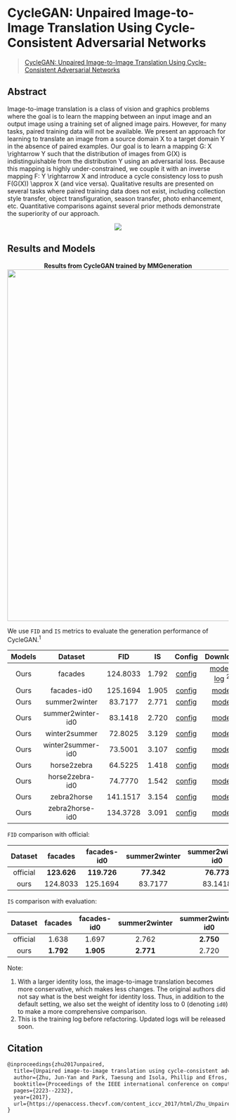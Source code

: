# CycleGAN: Unpaired Image-to-Image Translation Using Cycle-Consistent Adversarial Networks

> [CycleGAN: Unpaired Image-to-Image Translation Using Cycle-Consistent Adversarial Networks](https://openaccess.thecvf.com/content_iccv_2017/html/Zhu_Unpaired_Image-To-Image_Translation_ICCV_2017_paper.html)

<!-- [ALGORITHM] -->

## Abstract

<!-- [ABSTRACT] -->

Image-to-image translation is a class of vision and graphics problems where the goal is to learn the mapping between an input image and an output image using a training set of aligned image pairs. However, for many tasks, paired training data will not be available. We present an approach for learning to translate an image from a source domain X to a target domain Y in the absence of paired examples. Our goal is to learn a mapping G: X \\rightarrow Y such that the distribution of images from G(X) is indistinguishable from the distribution Y using an adversarial loss. Because this mapping is highly under-constrained, we couple it with an inverse mapping F: Y \\rightarrow X and introduce a cycle consistency loss to push F(G(X)) \\approx X (and vice versa). Qualitative results are presented on several tasks where paired training data does not exist, including collection style transfer, object transfiguration, season transfer, photo enhancement, etc. Quantitative comparisons against several prior methods demonstrate the superiority of our approach.

<!-- [IMAGE] -->

<div align=center>
<img src="https://user-images.githubusercontent.com/28132635/143049598-23c24d98-7a64-4ab3-a9ba-351db6a0a53d.JPG" />
</div>

## Results and Models

<div align="center">
  <b> Results from CycleGAN trained by MMGeneration</b>
  <br/>
  <img src="https://user-images.githubusercontent.com/22982797/114303527-108ed200-9b01-11eb-978c-274392e4d8e0.PNG" width="800"/>
</div>

We use `FID` and `IS` metrics to evaluate the generation performance of CycleGAN.<sup>1</sup>

| Models |      Dataset      |   FID    |  IS   |                                                                     Config                                                                     |                                                                                                                                   Download                                                                                                                                   |
| :----: | :---------------: | :------: | :---: | :--------------------------------------------------------------------------------------------------------------------------------------------: | :--------------------------------------------------------------------------------------------------------------------------------------------------------------------------------------------------------------------------------------------------------------------------: |
|  Ours  |      facades      | 124.8033 | 1.792 |      [config](https://github.com/open-mmlab/mmgeneration/blob/master/configs/cyclegan/cyclegan_lsgan-resnet-in_1xb1-80kiters_facades.py)       | [model](https://download.openmmlab.com/mmgen/cyclegan/refactor/cyclegan_lsgan_resnet_in_1x1_80k_facades_20210902_165905-5e2c0876.pth) \| [log](https://download.openmmlab.com/mmgen/cyclegan/cyclegan_lsgan_resnet_in_1x1_80k_facades_20210317_160938.log.json) <sup>2</sup> |
|  Ours  |    facades-id0    | 125.1694 | 1.905 |    [config](https://github.com/open-mmlab/mmgeneration/blob/master/configs/cyclegan/cyclegan_lsgan-id0-resnet-in_1xb1-80kiters_facades.py)     |                                                            [model](https://download.openmmlab.com/mmgen/cyclegan/refactor/cyclegan_lsgan_id0_resnet_in_1x1_80k_facades_convert-bgr_20210902_164411-d8e72b45.pth)                                                             |
|  Ours  |   summer2winter   | 83.7177  | 2.771 |   [config](https://github.com/open-mmlab/mmgeneration/blob/master/configs/cyclegan/cyclegan_lsgan-resnet-in_1xb1-250kiters_summer2winter.py)   |                                                          [model](https://download.openmmlab.com/mmgen/cyclegan/refactor/cyclegan_lsgan_resnet_in_1x1_246200_summer2winter_convert-bgr_20210902_165932-fcf08dc1.pth)                                                          |
|  Ours  | summer2winter-id0 | 83.1418  | 2.720 | [config](https://github.com/open-mmlab/mmgeneration/blob/master/configs/cyclegan/cyclegan_lsgan-id0-resnet-in_1xb1-250kiters_summer2winter.py) |                                                        [model](https://download.openmmlab.com/mmgen/cyclegan/refactor/cyclegan_lsgan_id0_resnet_in_1x1_246200_summer2winter_convert-bgr_20210902_165640-8b825581.pth)                                                        |
|  Ours  |   winter2summer   | 72.8025  | 3.129 |   [config](https://github.com/open-mmlab/mmgeneration/blob/master/configs/cyclegan/cyclegan_lsgan-resnet-in_1xb1-250kiters_summer2winter.py)   |                                                          [model](https://download.openmmlab.com/mmgen/cyclegan/refactor/cyclegan_lsgan_resnet_in_1x1_246200_summer2winter_convert-bgr_20210902_165932-fcf08dc1.pth)                                                          |
|  Ours  | winter2summer-id0 | 73.5001  | 3.107 | [config](https://github.com/open-mmlab/mmgeneration/blob/master/configs/cyclegan/cyclegan_lsgan-id0-resnet-in_1xb1-250kiters_summer2winter.py) |                                                        [model](https://download.openmmlab.com/mmgen/cyclegan/refactor/cyclegan_lsgan_id0_resnet_in_1x1_246200_summer2winter_convert-bgr_20210902_165640-8b825581.pth)                                                        |
|  Ours  |    horse2zebra    | 64.5225  | 1.418 |    [config](https://github.com/open-mmlab/mmgeneration/blob/master/configs/cyclegan/cyclegan_lsgan-resnet-in_1xb1-270kiters_horse2zebra.py)    |                                                           [model](https://download.openmmlab.com/mmgen/cyclegan/refactor/cyclegan_lsgan_resnet_in_1x1_266800_horse2zebra_convert-bgr_20210902_170004-a32c733a.pth)                                                           |
|  Ours  |  horse2zebra-id0  | 74.7770  | 1.542 |  [config](https://github.com/open-mmlab/mmgeneration/blob/master/configs/cyclegan/cyclegan_lsgan-id0-resnet-in_1xb1-270kiters_horse2zebra.py)  |                                                         [model](https://download.openmmlab.com/mmgen/cyclegan/refactor/cyclegan_lsgan_id0_resnet_in_1x1_266800_horse2zebra_convert-bgr_20210902_165724-77c9c806.pth)                                                         |
|  Ours  |    zebra2horse    | 141.1517 | 3.154 |    [config](https://github.com/open-mmlab/mmgeneration/blob/master/configs/cyclegan/cyclegan_lsgan-resnet-in_1xb1-270kiters_horse2zebra.py)    |                                                           [model](https://download.openmmlab.com/mmgen/cyclegan/refactor/cyclegan_lsgan_resnet_in_1x1_266800_horse2zebra_convert-bgr_20210902_170004-a32c733a.pth)                                                           |
|  Ours  |  zebra2horse-id0  | 134.3728 | 3.091 |  [config](https://github.com/open-mmlab/mmgeneration/blob/master/configs/cyclegan/cyclegan_lsgan-id0-resnet-in_1xb1-270kiters_horse2zebra.py)  |                                                         [model](https://download.openmmlab.com/mmgen/cyclegan/refactor/cyclegan_lsgan_id0_resnet_in_1x1_266800_horse2zebra_convert-bgr_20210902_165724-77c9c806.pth)                                                         |

`FID` comparison with official:

| Dataset  |   facades   | facades-id0 | summer2winter | summer2winter-id0 | winter2summer | winter2summer-id0 | horse2zebra | horse2zebra-id0 | zebra2horse | zebra2horse-id0 |  average   |
| :------: | :---------: | :---------: | :-----------: | :---------------: | :-----------: | :---------------: | :---------: | :-------------: | :---------: | :-------------: | :--------: |
| official | **123.626** | **119.726** |  **77.342**   |    **76.773**     |  **72.631**   |      74.239       | **62.111**  |     77.202      | **138.646** |   **137.050**   | **95.935** |
|   ours   |  124.8033   |  125.1694   |    83.7177    |      83.1418      |    72.8025    |    **73.5001**    |   64.5225   |   **74.7770**   |  141.1571   |  **134.3728**   |   97.79    |

`IS` comparison with evaluation:

| Dataset  |  facades  | facades-id0 | summer2winter | summer2winter-id0 | winter2summer | winter2summer-id0 | horse2zebra | horse2zebra-id0 | zebra2horse | zebra2horse-id0 |  average  |
| :------: | :-------: | :---------: | :-----------: | :---------------: | :-----------: | :---------------: | :---------: | :-------------: | :---------: | :-------------: | :-------: |
| official |   1.638   |    1.697    |     2.762     |     **2.750**     |   **3.293**   |     **3.110**     |    1.375    |    **1.584**    |  **3.186**  |      3.047      |   2.444   |
|   ours   | **1.792** |  **1.905**  |   **2.771**   |       2.720       |     3.129     |       3.107       |  **1.418**  |      1.542      |    3.154    |    **3.091**    | **2.462** |

Note:

1. With a larger identity loss, the image-to-image translation becomes more conservative, which makes less changes. The original authors did not say what is the best weight for identity loss. Thus, in addition to the default setting, we also set the weight of identity loss to 0 (denoting `id0`) to make a more comprehensive comparison.
2. This is the training log before refactoring. Updated logs will be released soon.

## Citation

```latex
@inproceedings{zhu2017unpaired,
  title={Unpaired image-to-image translation using cycle-consistent adversarial networks},
  author={Zhu, Jun-Yan and Park, Taesung and Isola, Phillip and Efros, Alexei A},
  booktitle={Proceedings of the IEEE international conference on computer vision},
  pages={2223--2232},
  year={2017},
  url={https://openaccess.thecvf.com/content_iccv_2017/html/Zhu_Unpaired_Image-To-Image_Translation_ICCV_2017_paper.html},
}
```
